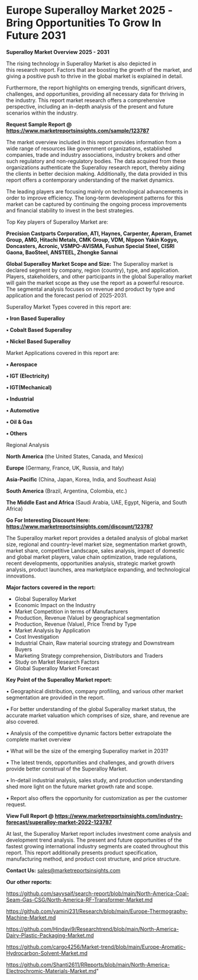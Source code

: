  # Europe Superalloy Market 2025 -Bring Opportunities To Grow In Future 2031

<Strong> Superalloy Market Overview 2025 - 2031</strong>

The rising technology in Superalloy Market is also depicted in this research report. Factors that are boosting the growth of the market, and giving a positive push to thrive in the global market is explained in detail.

Furthermore, the report highlights on emerging trends, significant drivers, challenges, and opportunities, providing all necessary data for thriving in the industry. This report market research offers a comprehensive perspective, including an in-depth analysis of the present and future scenarios within the industry.

<strong>Request Sample Report @ <a href=https://www.marketreportsinsights.com/sample/123787>https://www.marketreportsinsights.com/sample/123787</a></strong>

The market overview included in this report provides information from a wide range of resources like government organizations, established companies, trade and industry associations, industry brokers and other such regulatory and non-regulatory bodies. The data acquired from these organizations authenticate the Superalloy research report, thereby aiding the clients in better decision making. Additionally, the data provided in this report offers a contemporary understanding of the market dynamics.

The leading players are focusing mainly on technological advancements in order to improve efficiency. The long-term development patterns for this market can be captured by continuing the ongoing process improvements and financial stability to invest in the best strategies.

Top Key players of Superalloy Market are:

<strong>Precision Castparts Corporation, ATI, Haynes, Carpenter, Aperam, Eramet Group, AMG, Hitachi Metals, CMK Group, VDM, Nippon Yakin Kogyo, Doncasters, Acronic, VSMPO-AVISMA, Fushun Special Steel, CISRI Gaona, BaoSteel, ANSTEEL, Zhongke Sannai</strong>

<strong><b>Global Superalloy Market Scope and Size:</b></strong>
The Superalloy market is declared segment by company, region (country), type, and application. Players, stakeholders, and other participants in the global Superalloy market will gain the market scope as they use the report as a powerful resource. The segmental analysis focuses on revenue and product by type and application and the forecast period of 2025-2031.

Superalloy Market Types covered in this report are:

<strong>• Iron Based Superalloy

• Cobalt Based Superalloy

• Nickel Based Superalloy</strong>

Market Applications covered in this report are:

<strong>• Aerospace

• IGT (Electricity)

• IGT(Mechanical)

• Industrial

• Automotive

• Oil & Gas

• Others</strong> 

Regional Analysis

<strong>North America</strong> (the United States, Canada, and Mexico)

<strong>Europe</strong> (Germany, France, UK, Russia, and Italy)

<strong>Asia-Pacific</strong> (China, Japan, Korea, India, and Southeast Asia)

<strong>South America</strong> (Brazil, Argentina, Colombia, etc.)

<strong>The Middle East and Africa</strong> (Saudi Arabia, UAE, Egypt, Nigeria, and South Africa)

<strong>Go For Interesting Discount Here: <a href=https://www.marketreportsinsights.com/discount/123787>https://www.marketreportsinsights.com/discount/123787</a></strong>

The Superalloy market report provides a detailed analysis of global market size, regional and country-level market size, segmentation market growth, market share, competitive Landscape, sales analysis, impact of domestic and global market players, value chain optimization, trade regulations, recent developments, opportunities analysis, strategic market growth analysis, product launches, area marketplace expanding, and technological innovations.

<strong><b>Major factors covered in the report:</b></strong>
<ul>
  <li>Global Superalloy Market </li>
  <li>Economic Impact on the Industry</li>
  <li>Market Competition in terms of Manufacturers</li>
  <li>Production, Revenue (Value) by geographical segmentation</li>
  <li>Production, Revenue (Value), Price Trend by Type</li>
  <li>Market Analysis by Application</li>
  <li>Cost Investigation</li>
  <li>Industrial Chain, Raw material sourcing strategy and Downstream Buyers</li>
  <li>Marketing Strategy comprehension, Distributors and Traders</li>
  <li>Study on Market Research Factors</li>
  <li>Global Superalloy Market Forecast</li>
</ul>

<strong><b>Key Point of the Superalloy Market report:</b></strong>

• Geographical distribution, company profiling, and various other market segmentation are provided in the report.

• For better understanding of the global Superalloy market status, the accurate market valuation which comprises of size, share, and revenue are also covered.

• Analysis of the competitive dynamic factors better extrapolate the complete market overview

• What will be the size of the emerging Superalloy market in 2031?

• The latest trends, opportunities and challenges, and growth drivers provide better construal of the Superalloy Market.

• In-detail industrial analysis, sales study, and production understanding shed more light on the future market growth rate and scope.

• Report also offers the opportunity for customization as per the customer request.

<strong><b>View Full Report @ <a href=https://www.marketreportsinsights.com/industry-forecast/superalloy-market-2022-123787>https://www.marketreportsinsights.com/industry-forecast/superalloy-market-2022-123787</a></b></strong>


At last, the Superalloy Market report includes investment come analysis and development trend analysis. The present and future opportunities of the fastest growing international industry segments are coated throughout this report. This report additionally presents product specification, manufacturing method, and product cost structure, and price structure.

<strong>Contact Us:</strong>
sales@marketreportsinsights.com

<strong>Our other reports:</strong>

<a href=https://github.com/sayysaif/search-report/blob/main/North-America-Coal-Seam-Gas-CSG/North-America-RF-Transformer-Market.md>https://github.com/sayysaif/search-report/blob/main/North-America-Coal-Seam-Gas-CSG/North-America-RF-Transformer-Market.md</a>

<a href=https://github.com/yamini231/Research/blob/main/Europe-Thermography-Machine-Market.md>https://github.com/yamini231/Research/blob/main/Europe-Thermography-Machine-Market.md</a>

<a href=https://github.com/Hindavi9/Researchtrend/blob/main/North-America-Dairy-Plastic-Packaging-Market.md>https://github.com/Hindavi9/Researchtrend/blob/main/North-America-Dairy-Plastic-Packaging-Market.md</a>

<a href=https://github.com/cargo4256/Market-trend/blob/main/Europe-Aromatic-Hydrocarbon-Solvent-Market.md>https://github.com/cargo4256/Market-trend/blob/main/Europe-Aromatic-Hydrocarbon-Solvent-Market.md</a>

<a href=https://github.com/Shanti2611/RReports/blob/main/North-America-Electrochromic-Materials-Market.md>https://github.com/Shanti2611/RReports/blob/main/North-America-Electrochromic-Materials-Market.md</a>"
